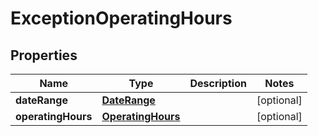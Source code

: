 # ExceptionOperatingHours

## Properties
Name | Type | Description | Notes
------------ | ------------- | ------------- | -------------
**dateRange** | [**DateRange**](DateRange.md) |  |  [optional]
**operatingHours** | [**OperatingHours**](OperatingHours.md) |  |  [optional]
